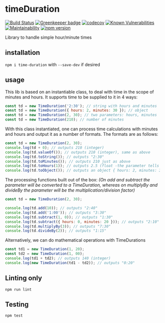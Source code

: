 # timeDuration

[![Build Status](https://travis-ci.org/msandrini/timeDuration.svg?branch=master)](https://travis-ci.org/msandrini/timeDuration)
[![Greenkeeper badge](https://badges.greenkeeper.io/msandrini/timeDuration.svg)](https://greenkeeper.io/)
[![codecov](https://codecov.io/gh/msandrini/timeDuration/branch/master/graph/badge.svg)](https://codecov.io/gh/msandrini/timeDuration)
[![Known Vulnerabilities](https://snyk.io/test/github/msandrini/timeduration/badge.svg?targetFile=package.json)](https://snyk.io/test/github/msandrini/timeduration?targetFile=package.json)
[![Maintainability](https://api.codeclimate.com/v1/badges/1acb70e8ab867c9e94e0/maintainability)](https://codeclimate.com/github/msandrini/timeDuration/maintainability)
[![npm version](https://badge.fury.io/js/time-duration.svg)](https://badge.fury.io/js/time-duration)


Library to handle simple hour/minute times

## installation

`npm i time-duration` with `--save-dev` if desired


## usage

This lib is based on an instantiable class, to deal with time in the scope of minutes and hours. It supports time to be supplied to it in 4 ways:

```javascript
const td = new TimeDuration('2:30'); // string with hours and minutes
const td = new TimeDuration({ hours: 2, minutes: 30 }); // object
const td = new TimeDuration(2, 30); // two parameters: hours, minutes
const td = new TimeDuration(210); // number of minutes
```

With this class instantiated, one can process time calculations with minutes and hours and output it as a number of formats. The formats are as follows:

```javascript
const td = new TimeDuration(2, 30);
console.log(td + 0); // outputs 210 (integer)
console.log(td.valueOf()); // outputs 210 (integer), same as above
console.log(td.toString()); // outputs "2:30"
console.log(td.toMinutes()); // outputs 210 just as above
console.log(td.toHours(1)); // outputs 2.5 (float -the parameter tells the round precision)
console.log(td.toObject()); // outputs an object { hours: 2, minutes: 30 }
```

The processing functions built out of the box:
_(On *add* and *subtract* the parameter will be converted to a TimeDuration, whereas on *multiplyBy* and *divideBy* the parameter will be the multiplication/division factor)_

```javascript
const td = new TimeDuration(2, 30);

console.log(td.add(10)); // outputs "2:40"
console.log(td.add('1:00')); // outputs "3:30"
console.log(td.subtract(1, 0)); // outputs "1:30"
console.log(td.subtract({ hours: 0, minutes: 20 })); // outputs "2:10"
console.log(td.multiplyBy(3)); // outputs "7:30"
console.log(td.divideBy(2)); // outputs "1:15"
```

Alternatively, we can do mathematical operations with TimeDurations

```javascript
const td1 = new TimeDuration(1, 20);
const td2 = new TimeDuration(1, 00);
console.log(td1 + td2); // outputs 140 (integer)
console.log(new TimeDuration(td1 - td2)); // outputs "0:20"
```

## Linting only

```
npm run lint
```

## Testing

```
npm test
```